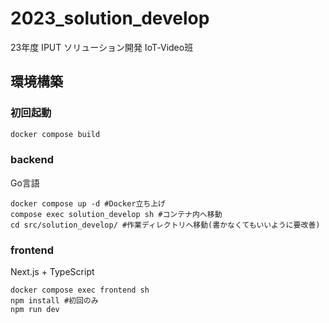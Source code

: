 # 2023_solution_develop
23年度 IPUT ソリューション開発 IoT‐Video班

## 環境構築
### 初回起動
```bash
docker compose build


```

### backend
Go言語
```
docker compose up -d #Docker立ち上げ
compose exec solution_develop sh #コンテナ内へ移動
cd src/solution_develop/ #作業ディレクトリへ移動(書かなくてもいいように要改善)
```

### frontend
Next.js + TypeScript
```
docker compose exec frontend sh
npm install #初回のみ
npm run dev
```
 
